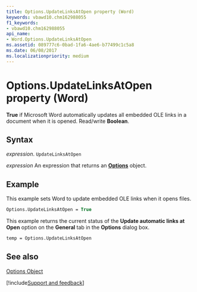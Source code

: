 ```yaml
---
title: Options.UpdateLinksAtOpen property (Word)
keywords: vbawd10.chm162988055
f1_keywords:
- vbawd10.chm162988055
api_name:
- Word.Options.UpdateLinksAtOpen
ms.assetid: 089777c6-0bad-1fa6-4ae6-b77499c1c5a8
ms.date: 06/08/2017
ms.localizationpriority: medium
---
```



# Options.UpdateLinksAtOpen property (Word)

 **True** if Microsoft Word automatically updates all embedded OLE links in a document when it is opened. Read/write **Boolean**.


## Syntax

_expression_. `UpdateLinksAtOpen`

 _expression_ An expression that returns an **[Options](Word.Options.md)** object.


## Example

This example sets Word to update embedded OLE links when it opens files.


```vb
Options.UpdateLinksAtOpen = True
```

This example returns the current status of the **Update automatic links at Open** option on the **General** tab in the **Options** dialog box.




```vb
temp = Options.UpdateLinksAtOpen
```


## See also


[Options Object](Word.Options.md)

[!include[Support and feedback](~/includes/feedback-boilerplate.md)]